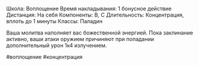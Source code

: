 Школа: Воплощение
Время накладывания: 1 бонусное действие
Дистанция: На себя
Компоненты: В, С
Длительность: Концентрация, вплоть до 1 минуты
Классы: Паладин

Ваша молитва наполняет вас божественной энергией. Пока заклинание активно, ваши атаки оружием причиняют при попадании дополнительный урон 1к4 излучением.

#воплощение #концентрация 